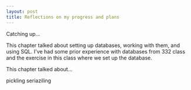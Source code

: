 ```yaml
---
layout: post
title: Reflections on my progress and plans
---
```

   
Catching up...

This chapter talked about setting up databases, working with them, and using SQL. I've had some prior experience with databases from 332 class and the exercise in this class where we set up the database.

This chapter talked about...

pickling
seriaziling
